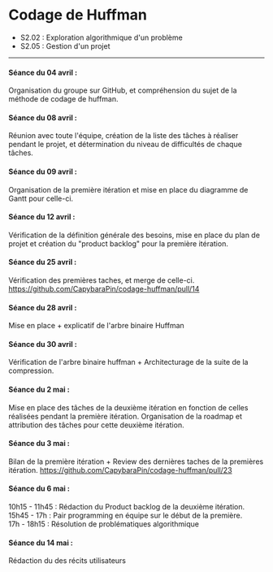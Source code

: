 # Codage de Huffman
- S2.02 : Exploration algorithmique d'un problème
- S2.05 : Gestion d'un projet
<hr>

#### Séance du 04 avril : 

Organisation du groupe sur GitHub, et compréhension du sujet de la méthode de codage de huffman. 

#### Séance du 08 avril : 

Réunion avec toute l'équipe, création de la liste des tâches à réaliser pendant le projet, 
et détermination du niveau de difficultés de chaque tâches. 

#### Séance du 09 avril : 

Organisation de la première itération et mise en place du diagramme de Gantt pour celle-ci.


#### Séance du 12 avril : 

Vérification de la définition générale des besoins, mise en place du plan de projet et création du "product backlog" pour la première itération. 

#### Séance du 25 avril :

Vérification des premières taches, et merge de celle-ci. https://github.com/CapybaraPin/codage-huffman/pull/14

#### Séance du 28 avril :

Mise en place + explicatif de l'arbre binaire Huffman

#### Séance du 30 avril :

Vérification de l'arbre binaire huffman + Architecturage de la suite de la compression. 

#### Séance du 2 mai : 

Mise en place des tâches de la deuxième itération en fonction de celles réalisées pendant la première itération. 
Organisation de la roadmap et attribution des tâches pour cette deuxième itération. 

#### Séance du 3 mai : 

Bilan de la première itération + Review des dernières taches de la premières itération. https://github.com/CapybaraPin/codage-huffman/pull/23

#### Séance du 6 mai : 

10h15 - 11h45 : Rédaction du Product backlog de la deuxième itération. <br>
15h45 - 17h : Pair programming en équipe sur le début de la première. <br>
17h - 18h15 : Résolution de problématiques algorithmique

#### Séance du 14 mai :

Rédaction du des récits utilisateurs
